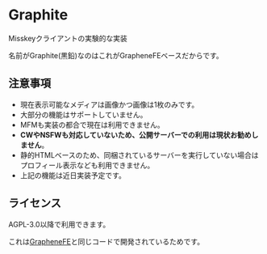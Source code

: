 # Graphite
Misskeyクライアントの実験的な実装

名前がGraphite(黒鉛)なのはこれがGrapheneFEベースだからです。

## 注意事項
* 現在表示可能なメディアは画像かつ画像は1枚のみです。
* 大部分の機能はサポートしていません。
* MFMも実装の都合で現在は利用できません。
* __**CWやNSFWも対応していないため、公開サーバーでの利用は現状お勧めしません**__。
* 静的HTMLベースのため、同梱されているサーバーを実行していない場合はプロフィール表示なども利用できません。
* 上記の機能は近日実装予定です。

## ライセンス
AGPL-3.0以降で利用できます。

これは[GrapheneFE](https://github.com/graphene-fed/GrapheneFE)と同じコードで開発されているためです。
